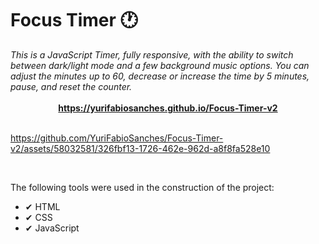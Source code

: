 
   # Focus Timer 🕐

   <i>
    This is a JavaScript Timer, fully responsive, with the ability to switch between dark/light mode and a few background music options. You can adjust the minutes up to 60, decrease or increase the time by 5 minutes, pause, and reset the counter.
   </i>

   <br />
 <br />

   <div align="center">
      <b><a href="https://yurifabiosanches.github.io/Focus-Timer-v2" target="_blank">https://yurifabiosanches.github.io/Focus-Timer-v2</a></b>
   </div>
   
 <br />
 
https://github.com/YuriFabioSanches/Focus-Timer-v2/assets/58032581/326fbf13-1726-462e-962d-a8f8fa528e10

 <br />
 
   The following tools were used in the construction of the project:
   
   - ✔ HTML
   - ✔ CSS
   - ✔ JavaScript
